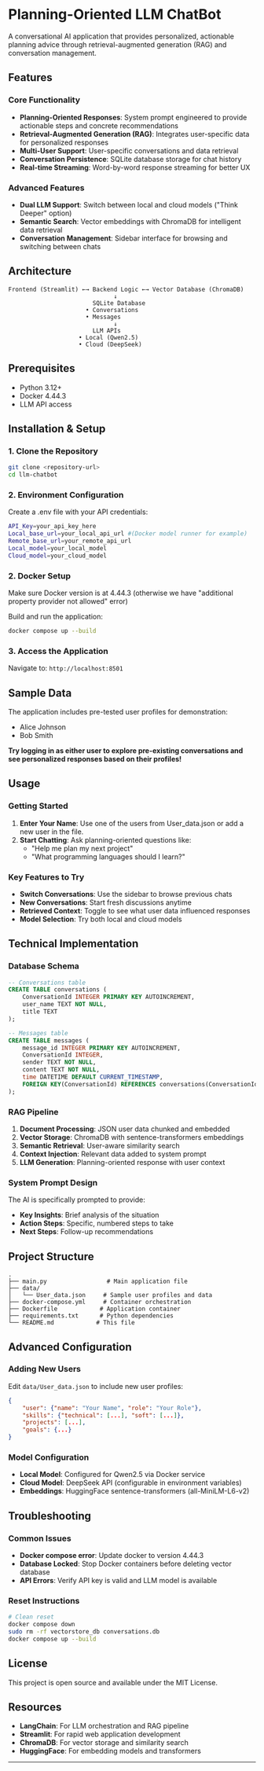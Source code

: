 # Planning-Oriented LLM ChatBot

A conversational AI application that provides personalized, actionable planning advice through retrieval-augmented generation (RAG) and conversation management.

## Features

### Core Functionality
- **Planning-Oriented Responses**: System prompt engineered to provide actionable steps and concrete recommendations
- **Retrieval-Augmented Generation (RAG)**: Integrates user-specific data for personalized responses
- **Multi-User Support**: User-specific conversations and data retrieval
- **Conversation Persistence**: SQLite database storage for chat history
- **Real-time Streaming**: Word-by-word response streaming for better UX

### Advanced Features
- **Dual LLM Support**: Switch between local and cloud models ("Think Deeper" option)
- **Semantic Search**: Vector embeddings with ChromaDB for intelligent data retrieval
- **Conversation Management**: Sidebar interface for browsing and switching between chats

## Architecture

```
Frontend (Streamlit) ←→ Backend Logic ←→ Vector Database (ChromaDB)
                              ↓
                        SQLite Database
                      • Conversations
                      • Messages
                              ↓
                        LLM APIs
                    • Local (Qwen2.5)
                    • Cloud (DeepSeek)
```

## Prerequisites

- Python 3.12+
- Docker 4.44.3
- LLM API access

## Installation & Setup

### 1. Clone the Repository
```bash
git clone <repository-url>
cd llm-chatbot
```

### 2. Environment Configuration
Create a .env file with your API credentials:
```bash
API_Key=your_api_key_here
Local_base_url=your_local_api_url #(Docker model runner for example)
Remote_base_url=your_remote_api_url
Local_model=your_local_model
Cloud_model=your_cloud_model
```
### 2. Docker Setup
Make sure Docker version is at 4.44.3 (otherwise we have "additional property provider not allowed" error)

Build and run the application:
```bash
docker compose up --build
```

### 3. Access the Application
Navigate to: `http://localhost:8501`

## Sample Data

The application includes pre-tested user profiles for demonstration:
- Alice Johnson
- Bob Smith

**Try logging in as either user to explore pre-existing conversations and see personalized responses based on their profiles!**

## Usage

### Getting Started
1. **Enter Your Name**: Use one of the users from User_data.json or add a new user in the file.
2. **Start Chatting**: Ask planning-oriented questions like:
   - "Help me plan my next project"
   - "What programming languages should I learn?"

### Key Features to Try
- **Switch Conversations**: Use the sidebar to browse previous chats
- **New Conversations**: Start fresh discussions anytime
- **Retrieved Context**: Toggle to see what user data influenced responses
- **Model Selection**: Try both local and cloud models

## Technical Implementation

### Database Schema
```sql
-- Conversations table
CREATE TABLE conversations (
    ConversationId INTEGER PRIMARY KEY AUTOINCREMENT,
    user_name TEXT NOT NULL,
    title TEXT
);

-- Messages table
CREATE TABLE messages (
    message_id INTEGER PRIMARY KEY AUTOINCREMENT,
    ConversationId INTEGER,
    sender TEXT NOT NULL,
    content TEXT NOT NULL,
    time DATETIME DEFAULT CURRENT_TIMESTAMP,
    FOREIGN KEY(ConversationId) REFERENCES conversations(ConversationId)
);
```

### RAG Pipeline
1. **Document Processing**: JSON user data chunked and embedded
2. **Vector Storage**: ChromaDB with sentence-transformers embeddings
3. **Semantic Retrieval**: User-aware similarity search
4. **Context Injection**: Relevant data added to system prompt
5. **LLM Generation**: Planning-oriented response with user context

### System Prompt Design
The AI is specifically prompted to provide:
- **Key Insights**: Brief analysis of the situation
- **Action Steps**: Specific, numbered steps to take
- **Next Steps**: Follow-up recommendations

## Project Structure

```
.
├── main.py                 # Main application file
├── data/
│   └── User_data.json     # Sample user profiles and data
├── docker-compose.yml     # Container orchestration
├── Dockerfile            # Application container
├── requirements.txt      # Python dependencies
└── README.md            # This file
```

## Advanced Configuration

### Adding New Users
Edit `data/User_data.json` to include new user profiles:
```json
{
    "user": {"name": "Your Name", "role": "Your Role"},
    "skills": {"technical": [...], "soft": [...]},
    "projects": [...],
    "goals": {...}
}
```

### Model Configuration
- **Local Model**: Configured for Qwen2.5 via Docker service
- **Cloud Model**: DeepSeek API (configurable in environment variables)
- **Embeddings**: HuggingFace sentence-transformers (all-MiniLM-L6-v2)

## Troubleshooting

### Common Issues
- **Docker compose error**: Update docker to version 4.44.3
- **Database Locked**: Stop Docker containers before deleting vector database
- **API Errors**: Verify API key is valid and LLM model is available

### Reset Instructions
```bash
# Clean reset
docker compose down
sudo rm -rf vectorstore_db conversations.db
docker compose up --build
```

## License

This project is open source and available under the MIT License.

## Resources

- **LangChain**: For LLM orchestration and RAG pipeline
- **Streamlit**: For rapid web application development
- **ChromaDB**: For vector storage and similarity search
- **HuggingFace**: For embedding models and transformers

---
